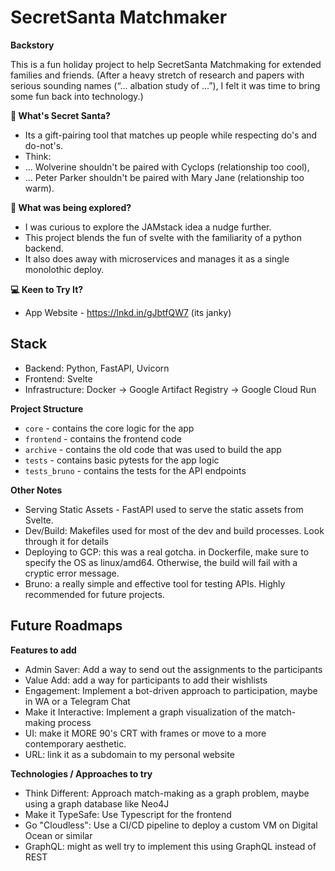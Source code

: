# SecretSanta Matchmaker

**Backstory**

This is a fun holiday project to help SecretSanta Matchmaking for extended families and friends.
(After a heavy stretch of research and papers with serious sounding names (“... albation study of ...”), I felt it was time to bring some fun back into technology.) 

**🎄 What's Secret Santa?**
- Its a gift-pairing tool that matches up people while respecting do's and do-not's.
- Think:
- ... Wolverine shouldn't be paired with Cyclops (relationship too cool),
- ... Peter Parker shouldn't be paired with Mary Jane (relationship too warm).

**🔧 What was being explored?**
- I was curious to explore the JAMstack idea a nudge further.
- This project blends the fun of svelte with the familiarity of a python backend.
- It also does away with microservices and manages it as a single monolothic deploy. 

**💻️ Keen to Try It?** 
- App Website - https://lnkd.in/gJbtfQW7 (its janky)

## Stack

* Backend: Python, FastAPI, Uvicorn
* Frontend: Svelte
* Infrastructure: Docker -> Google Artifact Registry -> Google Cloud Run

**Project Structure**

* `core` - contains the core logic for the app
* `frontend` - contains the frontend code
* `archive` - contains the old code that was used to build the app
* `tests` - contains basic pytests for the app logic
* `tests_bruno` - contains the tests for the API endpoints

**Other Notes**
* Serving Static Assets - FastAPI used to serve the static assets from Svelte. 
* Dev/Build: Makefiles used for most of the dev and build processes. Look through it for details
* Deploying to GCP: this was a real gotcha. in Dockerfile, make sure to specify the OS as linux/amd64. Otherwise, the build will fail with a cryptic error message.
* Bruno: a really simple and effective tool for testing APIs. Highly recommended for future projects. 

## Future Roadmaps

**Features to add**
* Admin Saver: Add a way to send out the assignments to the participants
* Value Add: add a way for participants to add their wishlists
* Engagement: Implement a bot-driven approach to participation, maybe in WA or a Telegram Chat
* Make it Interactive: Implement a graph visualization of the match-making process
* UI: make it MORE 90's CRT with frames or move to a more contemporary aesthetic.
* URL: link it as a subdomain to my personal website

**Technologies / Approaches to try**
* Think Different: Approach match-making as a graph problem, maybe using a graph database like Neo4J
* Make it TypeSafe: Use Typescript for the frontend
* Go "Cloudless": Use a CI/CD pipeline to deploy a custom VM on Digital Ocean or similar
* GraphQL: might as well try to implement this using GraphQL instead of REST

